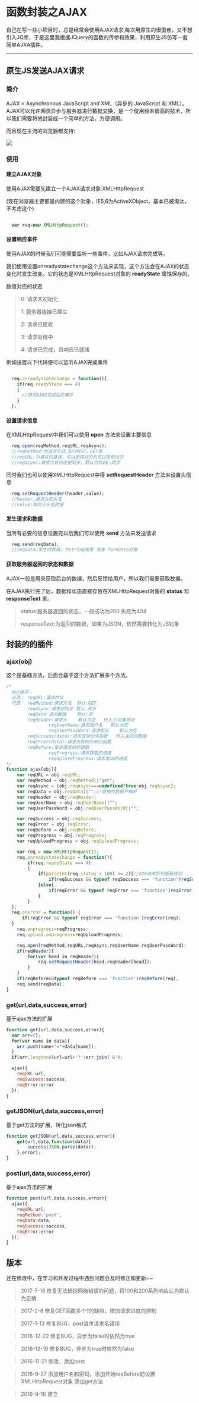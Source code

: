 # 函数封装之AJAX

自己在写一些小项目时，总是经常会使用AJAX请求,每次用原生的很蛋疼，又不想引入JQ库，于是这里我根据JQuery的函数的传参和效果，利用原生JS仿写一套简单AJXA插件。

---
## 原生JS发送AJAX请求

### 简介

AJAX = Asynchronous JavaScript and XML（异步的 JavaScript 和 XML）。
AJAX可以允许网页异步与服务器进行数据交换，是一个使用频率很高的技术，所以我们需要将他封装成一个简单的方法，方便调用。

而且现在主流的浏览器都支持:

![](http://o7yupdhjc.bkt.clouddn.com/16-9-16/93876512.jpg)

### 使用

#### 建立AJAX对象

使用AJAX需要先建立一个AJAX请求对象:XMLHttpRequest

(现在浏览器主要都是内建的这个对象，IE5,6为ActiveXObject，基本已被淘汰，不考虑这个)

``` javascript

  var req=new XMLHttpRequest();

```

#### 设置响应事件

使用AJAX的时候我们可能需要监听一些事件，比如AJAX请求完成等。

我们使用设置onreadystatechange这个方法来实现，这个方法会在AJAX的状态变化时发生改变。它的状态是XMLHttpRequest对象的 **readyState** 属性保存的。

数值对应的状态

> 0: 请求未初始化
>
> 1: 服务器连接已建立
>
> 2: 请求已接收
>
> 3: 请求处理中
>
> 4: 请求已完成，且响应已就绪

例如设置以下代码便可以监听AJAX完成事件

``` javascript

  req.onreadystatechange = function(){
    if(req.readyState === 4)
    {
      //填写AJAX完成后的事件
    }
  };

```
#### 设置请求信息

在XMLHttpRequest中我们可以使用 **open** 方法来设置主要信息

``` javascript
  req.open(reqMethod,reqURL,reqAsync);
  //reqMethod:为请求方式 如:POST，GET等
  //reqURL:为请求的路径，可以是相对的也可以是绝对的
  //reqAsync:请求为异步还是同步，默认为TURE:同步
```

同时我们也可以使用XMLHttpRequest中得 **setRequestHeader** 方法来设置头信息

``` javascript
  req.setRequestHeader(header,value);
  //header:请求头的头名
  //value:相对于头名的值
```

#### 发生请求和数据

当所有必要的信息设置完以后我们可以使用 **send** 方法来发送请求

``` javascript
  req.send(reqData);
  //reqData:发生的数据，为string类型 或者 formData对象
```

#### 获取服务器返回的状态和数据

AJAX一般是用来获取后台的数据，然后反馈给用户，所以我们需要获取数据。

在AJAX执行完了后，数据和状态直接存放在XMLHttpRequest对象的 **status** 和 **responseText** 里。

>status:服务器返回的状态，一般成功为200 失败为404
>
>responseText:为返回的数据，如果为JSON，依然需要转化为JS对象

## 封装的的插件

### ajax(obj)

这个是基础方法，后面会基于这个方法扩展多个方法。

``` javascript
/*
  obj选项：
  必选： reqURL:请求地址
  可选： reqMethod:请求方法  默认:GET
        reqAsync:请求异同步 默认:异步
        reqData:请求数据    默认:空
        reqHeader:请求头    默认为空   传入JS对象即可
				reqUserName:请求用户名	默认为空
				reqUserPassWord:请求密码	默认为空
        reqSuccess(data):请求成功时间函数   传入返回的数据
        reqError(data):请求失败时的响应函数
        reqBefore:发送请求前的函数
				reqProgress:请求获取的进度
				reqUploadProgress:请求发出的进度
*/
function ajax(obj){
	var reqURL = obj.reqURL;
	var reqMethod = obj.reqMethod||"get";
	var reqAsync = (obj.reqAsync===undefined?true:obj.reqAsync);
	var reqData = obj.reqData||"";//直接传数据不解析
	var reqHeader = obj.reqHeader;
	var reqUserName = obj.reqUserName||"";
	var reqUserPassWord = obj.reqUserPassWord||"";

	var reqSuccess = obj.reqSuccess;
	var reqError = obj.reqError;
	var reqBefore = obj.reqBefore;
	var reqProgress = obj.reqProgress;
	var reqUploadProgress = obj.reqUploadProgress;

	var req = new XMLHttpRequest();
	req.onreadystatechange = function(){
		if(req.readyState === 4)
		{
			if(parseInt(req.status / 100) <= 2){//200请求系列都是成功
				if(reqSuccess && typeof reqSuccess === 'function')reqSuccess(req.responseText);
			}else{
				if(reqError && typeof reqError === 'function')reqError(req);
			}
		}
  };
  req.onerror = function() {
      if(reqError && typeof reqError === 'function')reqError(req);
  }
	req.onprogress=reqProgress;
	req.upload.onprogress=reqUploadProgress;

	req.open(reqMethod,reqURL,reqAsync,reqUserName,reqUserPassWord);
	if(reqHeader){
		for(var head in reqHeader){
			req.setRequestHeader(head,reqHeader[head]);
		}
	}
	if(reqBefore&&typeof reqBefore === 'function')reqBefore(req);
	req.send(reqData);
}
```

### get(url,data,success,error)

基于ajax方法的扩展

``` javascript
function get(url,data,success,error){
  var arr=[];
  for(var name in data){
    arr.push(name+"="+data[name]);
  }
  if(arr.length>0)url=url+'?'+arr.join('&');

  ajax({
    reqURL:url,
    reqSuccess:success,
    reqError:error
  });
}
```

### getJSON(url,data,success,error)

基于get方法的扩展，转化json格式

``` javascript
function getJSON(url,data,success,error){
	get(url,data,function(data){
		success(JSON.parse(data));
	},error);
}
```

### post(url,data,success,error)

基于ajax方法的扩展

``` javascript
function post(url,data,success,error){
  ajax({
    reqURL:url,
    reqMethod:'post',
    reqData:data,
    reqSuccess:success,
    reqError:error
  });
}
```

## 版本
还在修改中，在学习和开发过程中遇到问题会及时修正和更新~~

> 2017-7-18   修复无法捕捉网络错误的问题，将100和200系列响应认为默认为正确

> 2017-2-8    修复GET函数多个?的缺陷，增加请求进度的控制

> 2017-1-13   修复BUG，post请求请求名错误

> 2016-12-22  修复BUG，异步为false时依然为true

> 2016-12-19  修复BUG，异步为true时依然为false

> 2016-11-21  修改、添加post

> 2016-9-27   添加用户名和密码，添加开始reqBefore前设置XMLHttpRequest对象 添加get方法

> 2016-9-16   建立
